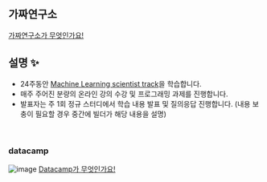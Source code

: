 ## 가짜연구소
[가짜연구소가 무엇인가요!](https://pseudo-lab.com/)

## 설명 ✨
- 24주동안 [Machine Learning scientist track](https://www.datacamp.com/tracks/machine-learning-scientist-with-python)을 학습합니다.
- 매주 주어진 분량의 온라인 강의 수강 및 프로그래밍 과제를 진행합니다.
- 발표자는 주 1회 정규 스터디에서 학습 내용 발표 및 질의응답 진행합니다. (내용 보충이 필요할 경우 중간에 빌더가 해당 내용을 설명)

</br>

### datacamp  
![image](https://user-images.githubusercontent.com/90206705/157041216-dce26d92-9d92-49bb-b4ec-16391c487a62.png)
[Datacamp가 무엇인가요!](https://www.datacamp.com/?irclickid=XdizPoWqrxyIUB1ySnQJf2mGUkGT6DX5aQS8zI0&irgwc=1&utm_medium=affiliate&utm_source=impact&utm_campaign=2361985)
